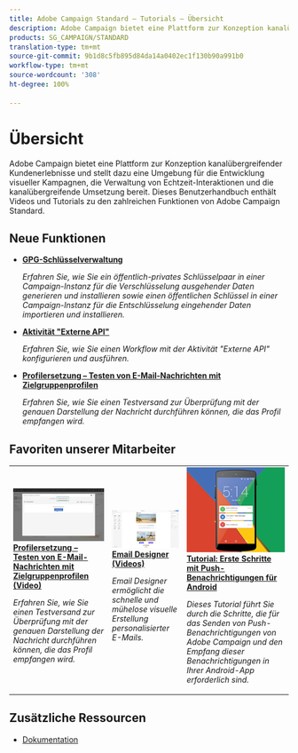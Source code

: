 ```yaml
---
title: Adobe Campaign Standard – Tutorials – Übersicht
description: Adobe Campaign bietet eine Plattform zur Konzeption kanalübergreifender Kundenerlebnisse und stellt dazu eine Umgebung für die Entwicklung visueller Kampagnen, die Verwaltung von Echtzeit-Interaktionen und die kanalübergreifende Umsetzung bereit. Dieses Benutzerhandbuch enthält Videos und Tutorials zu den zahlreichen Funktionen von Adobe Campaign Standard.
products: SG_CAMPAIGN/STANDARD
translation-type: tm+mt
source-git-commit: 9b1d8c5fb895d84da14a0402ec1f130b90a991b0
workflow-type: tm+mt
source-wordcount: '308'
ht-degree: 100%

---
```



# Übersicht

Adobe Campaign bietet eine Plattform zur Konzeption kanalübergreifender Kundenerlebnisse und stellt dazu eine Umgebung für die Entwicklung visueller Kampagnen, die Verwaltung von Echtzeit-Interaktionen und die kanalübergreifende Umsetzung bereit. Dieses Benutzerhandbuch enthält Videos und Tutorials zu den zahlreichen Funktionen von Adobe Campaign Standard.

## Neue Funktionen

* **[GPG-Schlüsselverwaltung](/help/administrating/control-panel/gpg-key-management/gpg-key-management-overview.md)**

   *Erfahren Sie, wie Sie ein öffentlich-privates Schlüsselpaar in einer Campaign-Instanz für die Verschlüsselung ausgehender Daten generieren und installieren sowie einen öffentlichen Schlüssel in einer Campaign-Instanz für die Entschlüsselung eingehender Daten importieren und installieren.*

* **[Aktivität &quot;Externe API&quot;](/help/managing-processes-and-data/data-management-activities/external-api-activity.md)**

   *Erfahren Sie, wie Sie einen Workflow mit der Aktivität &quot;Externe API&quot; konfigurieren und ausführen.*

* **[Profilersetzung – Testen von E-Mail-Nachrichten mit Zielgruppenprofilen](/help/communication-channels/email/profile-substitution.md)**

   *Erfahren Sie, wie Sie einen Testversand zur Überprüfung mit der genauen Darstellung der Nachricht durchführen können, die das Profil empfangen wird.*

## Favoriten unserer Mitarbeiter

<table>
<tr>
  <td>
    <a href="./communication-channels/email/profile-substitution.md"> 
      <img alt="Profilersetzung – Testen von E-Mail-Nachrichten mit Zielgruppenprofilen (Video)" src="./assets/substitution_tab.png"/>
    </a>
    <div>
      <a href="./communication-channels/email/profile-substitution.md">
    <strong>Profilersetzung – Testen von E-Mail-Nachrichten mit Zielgruppenprofilen (Video)</strong>
    </a>
    </div>
    <p>
    <em>Erfahren Sie, wie Sie einen Testversand zur Überprüfung mit der genauen Darstellung der Nachricht durchführen können, die das Profil empfangen wird.</em>
    <p>
  </td>
   <td>
    <a href="./designing-content/email-designer/email-designer-overview.md">
      <img alt="Email Designer (Videos)" src="./assets/email_designer_tutorial.png" />
    </a>
    <div>
      <a href="./designing-content/email-designer/email-designer-overview.md">
    <strong>Email Designer (Videos)</strong>
    </a>
    </div>
    <p>
    <em>Email Designer ermöglicht die schnelle und mühelose visuelle Erstellung personalisierter E-Mails.</em>
    <p>
  </td>
  <td>
    <a href="https://docs.adobe.com/content/help/de-DE/campaign-standard-learn/getting-started-with-push-notifications-android/introduction.html">
      <img alt="Tutorial: Erste Schritte mit Push-Benachrichtigungen für Android" src="./assets/push-for-android.png" />
    </a>
    <div>
      <a href="https://docs.adobe.com/content/help/de-DE/campaign-standard-learn/getting-started-with-push-notifications-android/introduction.html">
    <strong>Tutorial: Erste Schritte mit Push-Benachrichtigungen für Android</strong>
    </a>
    </div>
    <p>
    <em>Dieses Tutorial führt Sie durch die Schritte, die für das Senden von Push-Benachrichtigungen von Adobe Campaign und den Empfang dieser Benachrichtigungen in Ihrer Android-App erforderlich sind. </em>
    <p>
  </td>
</tr>
</table>

## Zusätzliche Ressourcen

* [Dokumentation](https://docs.adobe.com/content/help/de-DE/campaign-standard/using/campaign-standard-home.html)
